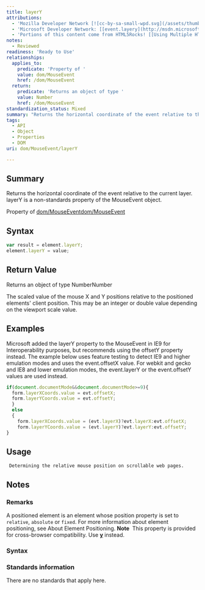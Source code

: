 ```yaml
---
title: layerY
attributions:
  - 'Mozilla Developer Network [![cc-by-sa-small-wpd.svg](/assets/thumb/8/8c/cc-by-sa-small-wpd.svg/120px-cc-by-sa-small-wpd.svg.png)](http://creativecommons.org/licenses/by-sa/3.0/us/): [[MDM event.layery](https://developer.mozilla.org/en-US/docs/Web/API/event.layerX) Article]'
  - 'Microsoft Developer Network: [[event.layery](http://msdn.microsoft.com/en-us/library/ie/gg130968(v=vs.85).aspx) Article]'
  - 'Portions of this content come from HTML5Rocks! [[Using Multiple HTML5 canvases as layers](http://html5.litten.com/using-multiple-html5-canvases-as-layers/) article]'
notes:
  - Reviewed
readiness: 'Ready to Use'
relationships:
  applies_to:
    predicate: 'Property of '
    value: dom/MouseEvent
    href: /dom/MouseEvent
  return:
    predicate: 'Returns an object of type '
    value: Number
    href: /dom/MouseEvent
standardization_status: Mixed
summary: "Returns the horizontal coordinate of the event relative to the current layer.\nlayerY is a non-standards property of the MouseEvent object.\n"
tags:
  - API
  - Object
  - Properties
  - DOM
uri: dom/MouseEvent/layerY

---
```

## Summary

Returns the horizontal coordinate of the event relative to the current layer. layerY is a non-standards property of the MouseEvent object.

Property of [dom/MouseEvent](/dom/MouseEvent)[dom/MouseEvent](/dom/MouseEvent)

## Syntax

``` js
var result = element.layerY;
element.layerY = value;
```

## Return Value

Returns an object of type NumberNumber

The scaled value of the mouse X and Y positions relative to the positioned elements' client position. This may be an integer or double value depending on the viewport scale value.

## Examples

Microsoft added the layerY property to the MouseEvent in IE9 for Interoperability purposes, but recommends using the offsetY property instead. The example below uses feature testing to detect IE9 and higher emulation modes and uses the event.offsetX value. For webkit and gecko and IE8 and lower emulation modes, the event.layerY or the event.offsetY values are used instead.

``` js
if(document.documentMode&&document.documentMode>=9){
  form.layerXCoords.value = evt.offsetX;
  form.layerYCoords.value = evt.offsetY;
  }
  else
  {
    form.layerXCoords.value = (evt.layerX)?evt.layerX:evt.offsetX;
    form.layerYCoords.value = (evt.layerY)?evt.layerY:evt.offsetY;
}
```

## Usage

     Determining the relative mouse position on scrollable web pages.

## Notes

### Remarks

A positioned element is an element whose position property is set to `relative`, `absolute` or `fixed`. For more information about element positioning, see About Element Positioning. **Note**  This property is provided for cross-browser compatibility. Use [**y**](/css/cssom/properties/y) instead.

### Syntax

### Standards information

There are no standards that apply here.
